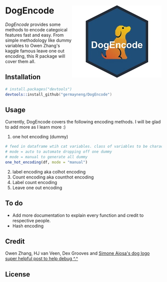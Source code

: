 DogEncode  <img src="man/Picture2.jpg" align="right" />
================

*DogEncode* provides some methods to encode categoical features fast and easy. From simple methodology like dummy variables to Owen Zhang's kaggle famous leave one out encoding, this R package will cover them all.   


## Installation

```s
# install.packages("devtools")
devtools::install_github("germayneng/DogEncode")
```
## Usage

Currently, DogEncode covers the following encoding methods. I will be glad to add more as I learn more :) 
1) one hot encoding (dummy)

```r
# feed in dataframe wtih cat variables. class of variables to be character 
# mode = auto to automate dropping off one dummy 
# mode = manual to generate all dummy 
one_hot_encoding(df, mode = "manual") 
```

2) label encoding aka colhot encoding 
3) Count encoding aka counthot encoding 
4) Label count encoding 
5) Leave one out encoding

## To do

* Add more documentation to explain every function and credit to respective people.  
* Hash encoding

## Credit 

Owen Zhang, HJ van Veen, Dex Grooves and [Simone Aiosa's dog logo](https://dribbble.com/shots/2673237-Dog)
<br>
[super helpful post to help debug ^.^](http://alyssafrazee.com/2014/01/21/namespaces.html)

## License 
